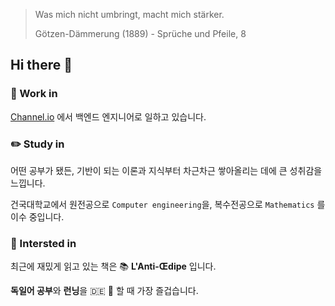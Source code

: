 > Was mich nicht umbringt, macht mich stärker.
> 
> Götzen-Dämmerung (1889) - Sprüche und Pfeile, 8

## Hi there 👋

### 🔭 Work in  
[Channel.io](https://channel.io/ko/team) 에서 백엔드 엔지니어로 일하고 있습니다.

### ✏️ Study in 
어떤 공부가 됐든, 기반이 되는 이론과 지식부터 차근차근 쌓아올리는 데에 큰 성취감을 느낍니다.

건국대학교에서 원전공으로 `Computer engineering`을, 복수전공으로 `Mathematics` 를 이수 중입니다. 
 
### 👀 Intersted in 
최근에 재밌게 읽고 있는 책은 📚 **L'Anti-Œdipe** 입니다.

**독일어 공부**와 **런닝**을 🇩🇪 🏃 할 때 가장 즐겁습니다.

